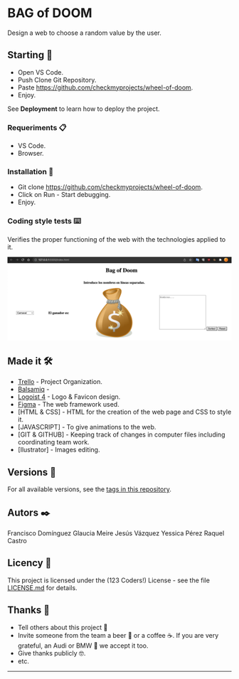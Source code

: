 # BAG of DOOM

Design a web to choose a random value by the user.

## Starting 🚀

- Open VS Code.
- Push Clone Git Repository.
- Paste https://github.com/checkmyprojects/wheel-of-doom.
- Enjoy.

See **Deployment** to learn how to deploy the project.


### Requeriments 📋

- VS Code.
- Browser.

### Installation 🔧

- Git clone https://github.com/checkmyprojects/wheel-of-doom.
- Click on Run - Start debugging.
- Enjoy.

### Coding style tests ⌨️

Verifies the proper functioning of the web with the technologies applied to it.

![Image text](assets/img/img_readme.png)

## Made it 🛠️


* [Trello](https://trello.com/b/LAXZpvTz/123-coders) - Project Organization.
* [Balsamiq](https://balsamiq.cloud/s5tauor/p75s6vf/rDB97) - 
* [Logoist 4](https://www.syniumsoftware.com/logoist) - Logo & Favicon design.
* [Figma](https://www.figma.com/file/uDFYrQYkMYordGhM3zFO60/Wheel-of-doom) - The web framework used.
* [HTML & CSS] - HTML for the creation of the web page and CSS to style it.
* [JAVASCRIPT] - To give animations to the web.
* [GIT & GITHUB] - Keeping track of changes in computer files including coordinating team work.
* [Ilustrator] - Images editing.


## Versions 📌


For all available versions, see the [tags in this repository](https://github.com/checkmyprojects/wheel-of-doom.git).

## Autors ✒️

Francisco Domínguez 
Glaucia Meire
Jesús Vázquez
Yessica Pérez
Raquel Castro

## Licency 📄

This project is licensed under the (123 Coders!) License - see the file [LICENSE.md](LICENSE.md) for details.

## Thanks 🎁

* Tell others about this project 📢
* Invite someone from the team a beer 🍺 or a coffee ☕. If you are very grateful, an Audi or BMW 🚗 we accept it too.
* Give thanks publicly 🤓.
* etc.



---
